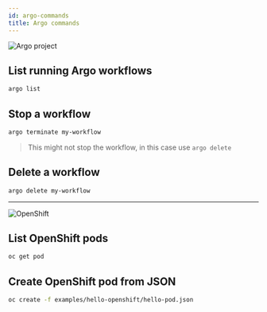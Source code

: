 ```yaml
---
id: argo-commands
title: Argo commands
---
```


![Argo project](/data2services/img/argo-logo.png)

## List running Argo workflows

```bash
argo list
```

## Stop a workflow

```bash
argo terminate my-workflow
```

> This might not stop the workflow, in this case use `argo delete`

## Delete a workflow

```bash
argo delete my-workflow
```

---

![OpenShift](/data2services/img/ophenshift-logo.png)

## List OpenShift pods

```bash
oc get pod
```

## Create OpenShift pod from JSON

```bash
oc create -f examples/hello-openshift/hello-pod.json
```
